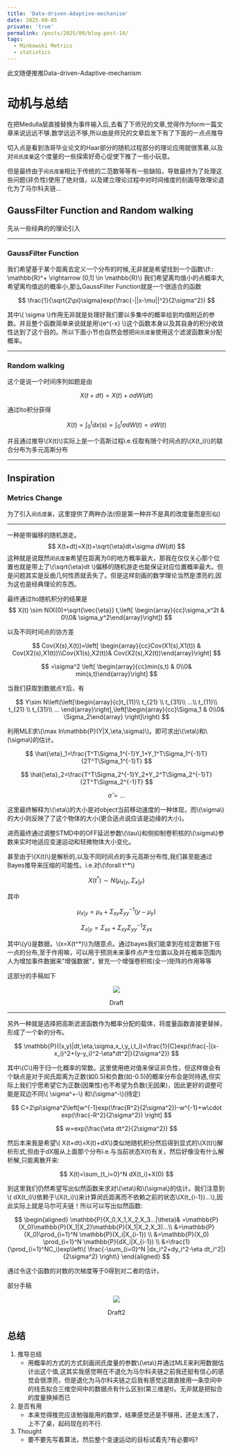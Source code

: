 ```yaml
---
title: 'Data-driven-Adaptive-mechanism'
date: 2025-09-05
private: 'true'
permalink: /posts/2025/09/blog-post-14/
tags:
  - Minkowski Metrics
  - statistics
---
```



此文随便推推Data-driven-Adaptive-mechanism




# 动机与总结

在把Medulla层直接替换为事件输入后,去看了下师兄的文章,觉得作为form一篇文章来说远远不够,数学远远不够,所以由是师兄的文章启发下有了下面的一点点推导

切入点是看到浩哥毕业论文的Haar部分的随机过程部分的理论应用就很羡慕,以及对`闵氏度量`这个度量的一些探索好奇心促使下推了一些小玩意。

但是最终由于`闵氏度量`相比于传统的二范数等等有一些缺陷，导致最终为了处理这些问题(非负性)使用了绝对值，以及建立理论过程中对时间维度的刻画导致理论退化为了马尔科夫链...

## GaussFilter Function and Random walking

先从一些经典的的理论引入

---
### GaussFilter Function

我们希望基于某个距离去定义一个分布的时候,无非就是希望找到一个函数\\(f:: \mathbb{R}^+ \rightarrow [0,1] \in \mathbb{R}\\)
我们希望离均值小的点概率大,希望离均值远的概率小,那么GaussFilter Function就是一个很适合的函数

$$
\frac{1}{\sqrt{2\pi}\sigma}exp(\frac{-||x-\mu||^2}{2\sigma^2})
$$

其中\\( \sigma \\)作用无非就是处理好我们要以多集中的概率给到均值附近的参数。并且整个函数简单来说就是用\\(e^{-x} \\)这个函数本身以及其自身的积分收敛性达到了这个目的。所以下面小节也自然会想把`闵氏度量`使用这个滤波函数来分配概率。

---
### Random walking

这个是说一个时间序列如题是由

$$
X(t+dt)=X(t)+\sigma dW(dt)
$$

通过Ito积分获得

$$
X(t)=\int^{t}_{0}dx(s)=\int^{t}_{0}\sigma dW(t)=\sigma W(t)
$$

并且通过推导\\(X(t)\\)实际上是一个高斯过程i.e.任取有限个时间点的\\(X(t_i)\\)的联合分布为多元高斯分布

---

## Inspiration

### Metrics Change

为了引入`闵氏度量`，这里提供了两种办法(但是第一种并不是真的改度量而是形似)

---
一种是带偏移的随机游走。
$$
X(t+dt)=X(t)+\sqrt{\eta}dt+\sigma dW(dt)
$$
这种就是说既然`闵氏度量`希望在距离为0的地方概率最大，那我在仅仅关心那个位置也就是带上了\\(\sqrt{\eta}dt \\)偏移的随机游走也能保证对应位置概率最大。但是问题其实是反曲几何性质就丢失了。但是这样刻画的数学理论当然是漂亮的,因为这也是经典理论的东西。

最终通过Ito随机积分的结果是
$$
X(t) \sim N(X(0)+\sqrt{\vec{\eta}} t,\left[ \begin{array}{cc}\sigma_x^2t & 0\\0& \sigma_y^2\end{array}\right])
$$

以及不同时间点的协方差

$$
Cov(X(s),X(t))=\left[ \begin{array}{cc}Cov(X1(s),X1(t)) & Cov(X2(s),X1(t))\\Cov(X1(s),X2(t))& Cov(X2(s),X2(t))\end{array}\right] 
$$

$$
=\sigma^2 \left[ \begin{array}{cc}min(s,t) & 0\\0& min(s,t)\end{array}\right] 
$$

当我们获取到数据点Y后，有

$$
Y\sim N\left(\left[\begin{array}{c}t_{11}\\ t_{21} \\ t_{31}\\ ...\\ t_{11}\\ t_{21} \\ t_{31}\\ ... \end{array}\right],\left[\begin{array}{cc}\Sigma_1 & 0\\0& \Sigma_2\end{array} \right]\right)
$$

利用MLE求\\(\max  ln\mathbb{P}(Y|X,\eta,\sigma)\\)。即可求出\\(\eta\\)和\\(\sigma\\)的估计。

$$
\hat{\eta}_1=\frac{T^T\Sigma_1^{-1}Y_1+Y_1^T\Sigma_1^{-1}T}{2T^T\Sigma_1^{-1}T} 
$$

$$
\hat{\eta}_2=\frac{T^T\Sigma_2^{-1}Y_2+Y_2^T\Sigma_2^{-1}T}{2T^T\Sigma_2^{-1}T} 
$$

$$
\hat{\sigma}=...
$$

这里最终解释为\\(\eta\\)的大小是对object当前移动速度的一种体现，而\\(\sigma\\)的大小则反映了了这个物体的大小(更合适点说应该是边缘的大小)。

进而最终通过调整STMD中的OFF延迟参数\\(\tau\\)和侧抑制卷积核的\\(\sigma\\)参数来实时地适应变速运动和轻微物体大小变化。

甚至由于\\(X(t)\\)是解析的,以及不同时间点的多元高斯分布性,我们甚至能通过Bayes推导来压缩的可能性。i.e.对\\(\forall t^*\\)

$$
X(t^*) \sim N\left(\mu_{x|y},\Sigma_{x|y}\right)
$$

其中

$$
\mu_{x|y}=\mu_{x}+\Sigma_{xy}\Sigma_{yy}^{-1}(y-\mu_y)
$$

$$
\Sigma_{x|y}=\Sigma_{xx}+\Sigma_{xy}\Sigma_{yy}^{-1}\Sigma_{yx}
$$

其中\\(y\\)是数据。\\(x=X(t^*)\\)为随意点。通过bayes我们能拿到在给定数据下任一点的分布,至于作用嘛，可以用于预测未来事件点产生位置以及并在概率范围内人为增加事件数据来"增强数据"，冒充一个增强卷积核(全一)矩阵的作用等等

这部分的手稿如下
<div style="text-align: center;">
  <img src='/images/Data_driven_Adaptive_mechanism/1.png'>
  <p>Draft</p>
</div>

---
另外一种就是选择把高斯滤波函数作为概率分配的载体，将度量函数直接更替掉，形成了一个新的分布。

$$
\mathbb{P}((x,y)|dt,\eta,\sigma,x_i,y_i,t_i)=\frac{1}{C}exp(\frac{-|(x-x_i)^2+(y-y_i)^2-\eta*dt^2|}{2\sigma^2})
$$

其中\\(C\\)用于归一化概率的常数。这里使用绝对值来保证非负性，但这样做会有个缺点是对于闵氏距离为正数(如0.5)和负数(如-0.5)的概率分布会是同待遇,但实际上我们宁愿希望它为正数(因果性)也不希望为负数(无因果)，因此更好的调整可能是双边不同\\( \sigma^+-\\) 和\\(\sigma^-\\)(待定)

$$
C=2\pi\sigma^2\left[w^{-1}exp(\frac{R^2}{2\sigma^2})-w^{-1}+w\cdot exp(\frac{-R^2}{2\sigma^2}) \right]
$$

$$
w=exp(\frac{\eta dt^2}{2\sigma^2})
$$

然后本来我是希望\\( X(t+dt)=X(t)+dX\\)类似地随机积分然后得到显式的\\(X(t)\\)解析形式,但由于dX服从上面那个分布i.e.与当前状态X(t)有关，然后好像没有什么解析解,只能离散开来:

$$
X(t)=\sum_{t_i=0}^N dX(t_i)+X(0) 
$$

到这里我们仍然希望写出似然函数来求对\\(\eta\\)和\\(\sigma\\)的估计。我们注意到\\( dX(t_i)\\)依赖于\\(X(t_i)\\)来计算闵氏距离而不依赖之前的状态\\(X(t_{i-1})...\\),因此实际上就是马尔可夫链！所以可以写出似然函数:

$$
\begin{aligned}
\mathbb{P}(X_0,X_1,X_2,X_3...|\theta)& =\mathbb{P}(X_0)\mathbb{P}(X_1|X_2)\mathbb{P}(X_1|X_2,X_3)...\\
&=\mathbb{P}(X_0)\prod_{i=1}^N \mathbb{P}(X_i|X_{i-1}) \\
&=\mathbb{P}(X_0) \prod_{i=1}^N \mathbb{P}(dX_i|X_{i-1}) \\
&=\frac{1}{\prod_{i=1}^NC_i}exp\left\{ \frac{-\sum_{i=0}^N |dx_i^2+dy_i^2-\eta dt_i^2|}{2\sigma^2} \right\}
\end{aligned}
$$

通过令这个函数的对数的次梯度等于0得到对二者的估计。

部分手稿
<div style="text-align: center;">
  <img src='/images/Data_driven_Adaptive_mechanism/2.png'>
  <p>Draft2</p>
</div>

## 总结

  1. 推导总结
      * 用概率的方式的方式刻画闵氏度量的参数\\(\eta\\)并通过MLE来利用数据估计出这个值,这其实我感觉啊在不退化为马尔科夫链之前我还挺有信心的感觉会很漂亮，但是退化为马尔科夫链之后我有感觉这跟直接用一条空间中的线去拟合三维空间中的数据点有什么区别(第三维是t)。无非就是把拟合的度量换掉而已
  2. 是否有用
      * 本来觉得推完应该勉强能用的数学，结果感觉还是不够用，还是太浅了，上不了桌，起码现在的不行.
  2. Thought
      * 要不要先写着算法，然后整个变速运动的目标试着先?有必要吗?

    



